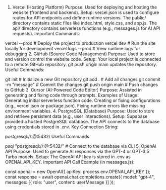 1. Vercel (Hosting Platform)
Purpose: Used for deploying and hosting the website (frontend and backend).
Setup:
vercel.json is used to configure routes for API endpoints and define runtime versions.
The public/ directory contains static files like index.html, style.css, and app.js.
The api/ directory contains serverless functions (e.g., messages.js for AI API requests).
Important Commands:

vercel --prod           # Deploy the project to production
vercel dev              # Run the site locally for development
vercel logs --prod      # View runtime logs for debugging
2. GitHub (Source Code Management)
Purpose: Used to store and version control the website code.
Setup:
Your local project is connected to a remote GitHub repository.
git push origin main updates the repository.
Useful Commands:

git init                # Initialize a new Git repository
git add .               # Add all changes
git commit -m "message"  # Commit the changes
git push origin main    # Push changes to GitHub
3. Cursor (AI-Powered Code Editor)
Purpose: Assisted in generating and fixing code through prompts.
Examples of Usage:
Generating initial serverless function code.
Creating or fixing configurations (e.g., vercel.json or package.json).
Fixing runtime errors like missing environment variables.
4. PostgreSQL (Database)
Purpose: Used to store and retrieve persistent data (e.g., user interactions).
Setup:
Supabase provided a hosted PostgreSQL database.
The API connects to the database using credentials stored in .env.
Key Connection String:

postgresql://<username>:<password>@<host>:5432/<database>
Useful Commands:

psql "postgresql://<username>:<password>@<host>:5432/<database>"  # Connect to the database via CLI
5. OpenAI API
Purpose: Used to generate AI responses via the GPT-4 or GPT-3.5 Turbo models.
Setup:
The OpenAI API key is stored in .env as OPENAI_API_KEY.
Important API Call Example (in messages.js):

const openai = new OpenAI({ apiKey: process.env.OPENAI_API_KEY });
const response = await openai.chat.completions.create({
  model: "gpt-4",
  messages: [{ role: "user", content: userMessage }]
});